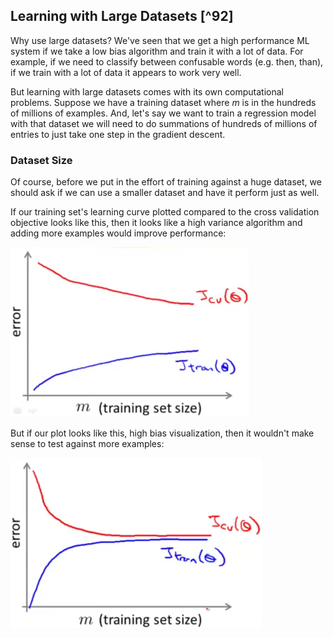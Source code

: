 ## Learning with Large Datasets [^92]

Why use large datasets?  We've seen that we get a high performance ML system if we take a low bias algorithm and train it with a lot of data.  For example, if we need to classify between confusable words (e.g. then, than), if we train with a lot of data it appears to work very well.

But learning with large datasets comes with its own computational problems.  Suppose we have a training dataset where $m$ is in the hundreds of millions of examples.  And, let's say we want to train a regression model with that dataset we will need to do summations of hundreds of millions of entries to just take one step in the gradient descent.

### Dataset Size

Of course, before we put in the effort of training against a huge dataset, we should ask if we can use a smaller dataset and have it perform just as well.

If our training set's learning curve plotted compared to the cross validation objective looks like this, then it looks like a high variance algorithm and adding more examples would improve performance:

<img src="01-learning-with-large-datasets.assets/image-20210715151655611.png" alt="image-20210715151655611" style="zoom:50%;" />

But if our plot looks like this, high bias visualization, then it wouldn't make sense to test against more examples:

<img src="01-learning-with-large-datasets.assets/image-20210715151751631.png" alt="image-20210715151751631" style="zoom:50%;" />
